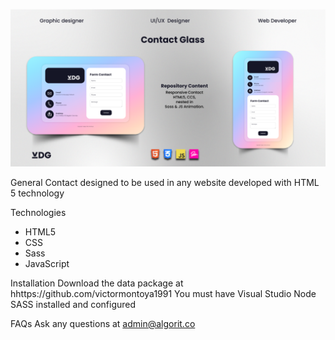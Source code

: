 ![descripción de la imágen](https://github.com/victormontoya1991/contact_glass/blob/main/assets/img/Ejm.png)

General 
Contact designed to be used in any website developed with HTML 5 technology

Technologies 
- HTML5
- CSS
- Sass
- JavaScript

Installation
Download the data package at hhttps://github.com/victormontoya1991 You must have Visual Studio Node SASS installed and configured

FAQs 
Ask any questions at admin@algorit.co